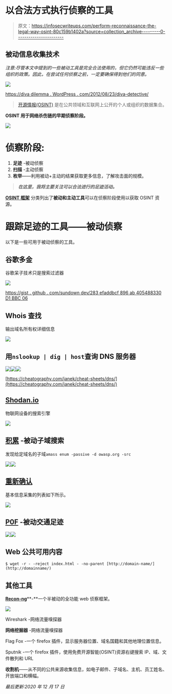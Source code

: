 # 以合法方式执行侦察的工具

> 原文：<https://infosecwriteups.com/perform-reconnaissance-the-legal-way-osint-80c159b1402a?source=collection_archive---------0----------------------->

## 被动信息收集技术

*注意:尽管本文中提到的一些被动工具是完全合法使用的，但它仍然可能违反一些组织的政策。因此，在尝试任何侦察之前，一定要确保得到他们的同意。*

![](img/9b844ea9d39b09f3a901b061365b1bd9.png)

[https://diva dilemma . WordPress . com/2012/08/23/diva-detective/](https://divadilemma.wordpress.com/2012/08/23/diva-detective/)

> [开源情报(OSINT)](https://en.wikipedia.org/wiki/Open-source_intelligence) 是在公共领域和互联网上公开的个人或组织的数据集合。

**OSINT 用于网络杀伤链的早期侦察阶段。**

![](img/867570de602f05e6e17d5cfb444f12a3.png)

# 侦察阶段:

1.  **足迹** -被动侦察
2.  **扫描** -主动侦察
3.  **枚举**——利用被动+主动的结果获取更多信息，了解攻击面的规模。

> ***在这里，我将主要关注可以合法进行的足迹活动。***

[**OSINT 框架**](https://osintframework.com) 分类列出了**被动和主动工具**可以在侦察阶段使用以获取 OSINT 资源。

# 跟踪足迹的工具——被动侦察

以下是一些可用于被动侦察的工具。

## 谷歌多金

谷歌呆子技术只是搜索过滤器

![](img/8a5d6a177ae2073b9ab1d83d828b47f5.png)

[https://gist . github . com/sundown dev/283 efaddbcf 896 ab 405488330 D1 BBC 06](https://gist.github.com/sundowndev/283efaddbcf896ab405488330d1bbc06)

## Whois 查找

输出域名所有权详细信息

![](img/eb8a7dc73f5bee32415cf7e9f346e3d4.png)

## 用`nslookup | dig | host`查询 DNS 服务器

![](img/2e458754ebe9832f5c428d926102bcf3.png)![](img/568616e257a15dc23b2888b879e2c330.png)![](img/2580bce102bf32c537ee28aadad22cd1.png)

[https://cheatography.com/janek/cheat-sheets/dns/](https://cheatography.com/janek/cheat-sheets/dns/)

## [Shodan.io](https://www.shodan.io)

物联网设备的搜索引擎

![](img/d75e68fff044d1901908f113cf343597.png)

## [积累](https://github.com/OWASP/Amass) -被动子域搜索

发现给定域名的子域`amass enum -passive -d owasp.org -src`

![](img/ee62007202aac6f033869d068874e293.png)![](img/99713ccf0682f5919b1e619279a9eeed.png)

## [重新确认](https://github.com/s0md3v/ReconDog)

基本信息采集的列表如下所示。

![](img/f006b83f98d6933c4cf9b7fac4986fc1.png)

## [P0F](https://tools.kali.org/information-gathering/p0f) -被动交通足迹

![](img/8d3e6d5cd1e7c17eb141efd5a5cfcefa.png)![](img/32e469bde02a549cde49a921065df494.png)

## Web 公共可用内容

`$ wget -r - -reject index.html - -no-parent [http://domain-name/](http://domainname/)`

## 其他工具

[**Recon-ng**](https://github.com/lanmaster53/recon-ng)**-**一个半被动的全功能 web 侦察框架。

![](img/1c855c68be9109cdd0e4aa99c6af16aa.png)

Wireshark -网络流量嗅探器

**网络挖掘器** -网络流量嗅探器

Flag Fox -一个 firefox 插件，显示服务器位置、域名国籍和其他地理位置信息。

Sputnik -一个 firefox 插件，使用免费开源智能(OSINT)资源右键搜索 IP、域、文件散列和 URL

**收割机**——从不同的公共来源收集信息，如电子邮件、子域名、主机、员工姓名、开放端口和横幅。

*最后更新:2020 年 12 月 17 日*